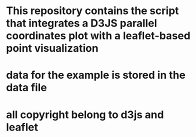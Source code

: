 # This repository contains the script that integrates a D3JS parallel coordinates plot with a leaflet-based point visualization
# data for the example is stored in the data file
# all copyright belong to d3js and leaflet
